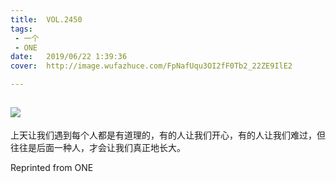```yaml
---
title:	VOL.2450
tags:
 - 一个
 - ONE
date:	2019/06/22 1:39:36
cover:	http://image.wufazhuce.com/FpNafUqu3OI2fF0Tb2_22ZE9IlE2

---
```

![](http://image.wufazhuce.com/FpNafUqu3OI2fF0Tb2_22ZE9IlE2)
---

上天让我们遇到每个人都是有道理的，有的人让我们开心，有的人让我们难过，但往往是后面一种人，才会让我们真正地长大。
 
Reprinted from ONE
